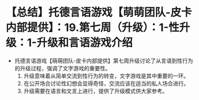 # 【总结】托德言语游戏【萌萌团队-皮卡内部提供】：19.第七周（升级）：1-性升级：1-升级和言语游戏介绍

-   托德言语游戏【萌萌团队-皮卡内部提供】第七周升级讨论了从言语到性行为的升级过程，强调了文字游戏的重要性。
    1.  升级意味着从简单交流到性行为的转变，文字游戏是其中重要的一环。
    2.  在公开场合讨论性幻想会显得奇怪，交流应该在适当的私人场合进行。
    3.  升级需要在语言和文言上进行，提供了升级模式供大家参考。